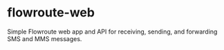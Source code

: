 # flowroute-web
Simple Flowroute web app and API for receiving, sending, and forwarding SMS and MMS messages.
